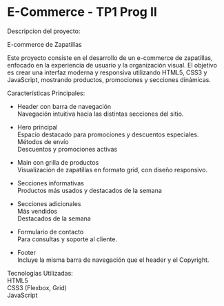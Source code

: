 # E-Commerce - TP1 Prog II

Descripcion del proyecto: 

E-commerce de Zapatillas<br>

Este proyecto consiste en el desarrollo de un e-commerce de zapatillas, enfocado en la experiencia de usuario y la organización visual. El objetivo es crear una interfaz moderna y responsiva utilizando HTML5, CSS3 y JavaScript, mostrando productos, promociones y secciones dinámicas.<br>

Características Principales:<br>

* Header con barra de navegación<br>
Navegación intuitiva hacia las distintas secciones del sitio.<br>

* Hero principal<br>
Espacio destacado para promociones y descuentos especiales.<br>
Métodos de envío<br>
Descuentos y promociones activas<br>

* Main con grilla de productos<br>
Visualización de zapatillas en formato grid, con diseño responsivo.<br>

* Secciones informativas<br>
Productos más usados y destacados de la semana<br>

* Secciones adicionales<br>
Más vendidos<br>
Destacados de la semana<br>

* Formulario de contacto<br>
Para consultas y soporte al cliente.<br>

* Footer<br>
Incluye la misma barra de navegación que el header y el Copyright.<br>

Tecnologías Utilizadas:<br>
HTML5<br>
CSS3 (Flexbox, Grid)<br>
JavaScript
